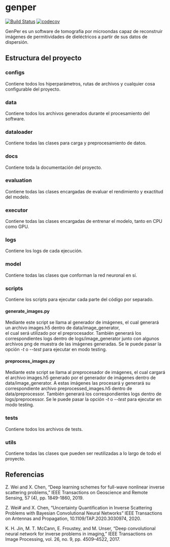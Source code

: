 # genper
[![Build Status](https://app.travis-ci.com/estanislaoledesma/genper.svg?branch=master)](https://app.travis-ci.com/estanislaoledesma/genper)
[![codecov](https://codecov.io/gh/estanislaoledesma/genper/branch/master/graph/badge.svg?token=EFvAqvxTxQ)](https://codecov.io/gh/estanislaoledesma/genper)

GenPer es un software de tomografía por microondas capaz de reconstruir imágenes de permitividades de dieléctricos a 
partir de sus datos de dispersión.

## Estructura del proyecto

### configs
Contiene todos los hiperparámetros, rutas de archivos y cualquier cosa configurable del proyecto.

### data
Contiene todos los archivos generados durante el procesamiento del software.

### dataloader
Contiene todas las clases para carga y preprocesamiento de datos.

### docs
Contiene toda la documentación del proyecto.

### evaluation
Contiene todas las clases encargadas de evaluar el rendimiento y exactitud del modelo.

### executor
Contiene todas las clases encargadas de entrenar el modelo, tanto en CPU como GPU.

### logs
Contiene los logs de cada ejecución.

### model
Contiene todas las clases que conforman la red neuronal en sí.

### scripts
Contiene los scripts para ejecutar cada parte del código por separado.

#### generate_images.py
Mediante este script se llama al generador de imágenes, el cual generará un archivo images.h5 dentro de data/image_generator,  
el cual será utilizado por el preprocesador. También generará los correspondientes logs dentro de logs/image_generator junto 
con algunos archivos png de muestra de las imágenes generadas. Se le puede pasar la opción *-t* o *--test* para ejecutar 
en modo testing.

#### preprocess_images.py
Mediante este script se llama al preprocesador de imágenes, el cual cargará el archivo images.h5 generado por el generador 
de imágenes dentro de data/image_generator. A estas imágenes las procesará y generará su correspondiente archivo 
preprocessed_images.h5 dentro de data/preprocessor. También generará los correspondientes logs dentro de logs/preprocessor. 
Se le puede pasar la opción *-t* o *--test* para ejecutar en modo testing.

### tests
Contiene todos los archivos de tests.

### utils
Contiene todas las clases que pueden ser reutilizadas a lo largo de todo el proyecto.

## Referencias

Z. Wei and X. Chen, “Deep learning schemes for full-wave nonlinear inverse scattering problems,” IEEE Transactions on Geoscience and Remote Sensing, 57 (4), pp. 1849-1860, 2019.

Z. Wei# and X. Chen, “Uncertainty Quantification in Inverse Scattering Problems with Bayesian Convolutional Neural Networks” IEEE Transactions on Antennas and Propagation, 10.1109/TAP.2020.3030974, 2020.

K. H. Jin, M. T. McCann, E. Froustey, and M. Unser, “Deep convolutional neural network for inverse problems in imaging,” IEEE Transactions on Image Processing, vol. 26, no. 9, pp. 4509–4522, 2017.
